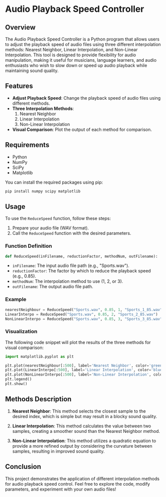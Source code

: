 # Audio Playback Speed Controller

## Overview

The Audio Playback Speed Controller is a Python program that allows users to adjust the playback speed of audio files using three different interpolation methods: Nearest Neighbor, Linear Interpolation, and Non-Linear Interpolation. This tool is designed to provide flexibility for audio manipulation, making it useful for musicians, language learners, and audio enthusiasts who wish to slow down or speed up audio playback while maintaining sound quality.

## Features

- **Adjust Playback Speed**: Change the playback speed of audio files using different methods.
- **Three Interpolation Methods**:
  1. Nearest Neighbor
  2. Linear Interpolation
  3. Non-Linear Interpolation
- **Visual Comparison**: Plot the output of each method for comparison.

## Requirements

- Python
- NumPy
- SciPy
- Matplotlib

You can install the required packages using pip:

```bash
pip install numpy scipy matplotlib
```

## Usage

To use the `ReduceSpeed` function, follow these steps:

1. Prepare your audio file (WAV format).
2. Call the `ReduceSpeed` function with the desired parameters.

### Function Definition

```python
def ReduceSpeed(inFilename, reductionFactor, methodNum, outFilename):
```

- `inFilename`: The input audio file path (e.g., "Sports.wav").
- `reductionFactor`: The factor by which to reduce the playback speed (e.g., 0.85).
- `methodNum`: The interpolation method to use (1, 2, or 3).
- `outFilename`: The output audio file path.

### Example

```python
nearestNeighbour = ReduceSpeed("Sports.wav", 0.85, 1, "Sports_1_85.wav")
LinearInterpo = ReduceSpeed("Sports.wav", 0.85, 2, "Sports_2_85.wav")
NonLinearInterpo = ReduceSpeed("Sports.wav", 0.85, 3, "Sports_3_85.wav")
```

### Visualization

The following code snippet will plot the results of the three methods for visual comparison:

```python
import matplotlib.pyplot as plt

plt.plot(nearestNeighbour[:500], label='Nearest Neighbor', color='green', linewidth=2.5, alpha=0.7)
plt.plot(LinearInterpo[:500], label='Linear Interpolation', color='blue', linewidth=2.5, alpha=0.7)
plt.plot(NonLinearInterpo[:500], label='Non-Linear Interpolation', color='red', linewidth=2.5, alpha=0.7)
plt.legend()
plt.show()
```

## Methods Description

1. **Nearest Neighbor**: This method selects the closest sample to the desired index, which is simple but may result in a blocky sound quality.
  
2. **Linear Interpolation**: This method calculates the value between two samples, creating a smoother sound than the Nearest Neighbor method.
  
3. **Non-Linear Interpolation**: This method utilizes a quadratic equation to provide a more refined output by considering the curvature between samples, resulting in improved sound quality.

## Conclusion

This project demonstrates the application of different interpolation methods for audio playback speed control. Feel free to explore the code, modify parameters, and experiment with your own audio files!
